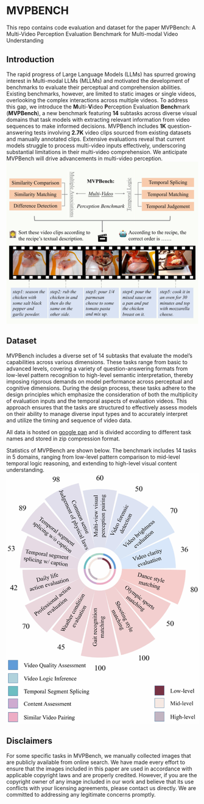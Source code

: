 # MVPBENCH

This repo contains code evaluation and dataset for the paper MVPBench: A Multi-Video Perception Evaluation Benchmark for Multi-modal Video Understanding

## Introduction
The rapid progress of Large Language Models (LLMs) has spurred growing interest in Multi-modal LLMs (MLLMs) and motivated the development of benchmarks to evaluate their perceptual and comprehension abilities. Existing benchmarks, however, are limited to static images or single videos, overlooking the complex interactions across multiple videos. To address this gap, we introduce the **M**ulti-**V**ideo **P**erception Evaluation **Bench**mark (**MVPBench**), a new benchmark featuring **14** subtasks across diverse visual domains that task models with extracting relevant information from video sequences to make informed decisions. MVPBench includes **1K** question-answering tests involving **2.7K** video clips sourced from existing datasets and manually annotated clips. Extensive evaluations reveal that current models struggle to process multi-video inputs effectively, underscoring substantial limitations in their multi-video comprehension. We anticipate MVPBench will drive advancements in multi-video perception.
![Dataset Overview](assets/Figure2.jpg)
## Dataset
MVPBench includes a diverse set of 14 subtasks that evaluate the model’s capabilities across various dimensions. These tasks range from basic to advanced levels, covering a variety of question-answering formats from low-level pattern recognition to high-level semantic interpretation, thereby imposing rigorous demands on model performance across perceptual and cognitive dimensions. During the design process, these tasks adhere to the design principles which emphasize the consideration of both the multiplicity of evaluation inputs and the temporal aspects of evaluation videos. This approach ensures that the tasks are structured to effectively assess models on their ability to manage diverse input types and to accurately interpret and utilize the timing and sequence of video data. 

All data is hosted on [google pan](https://drive.google.com/drive/folders/1geVRGz6SFT8726R0tpljdwf3kJxvFFza?usp=sharing) and is divided according to different task names and stored in zip compression format.

Statistics of MVPBench are shown below. The benchmark includes 14 tasks in 5 domains, ranging from low-level pattern comparison to mid-level temporal logic reasoning, and extending to high-level visual content understanding.
![Dataset Statistics](assets/Figure3.jpg)

## Disclaimers
For some specific tasks in MVPBench, we manually collected images that are publicly available from online search. We have made every effort to ensure that the images included in this paper are used in accordance with applicable copyright laws and are properly credited. However, if you are the copyright owner of any image included in our work and believe that its use conflicts with your licensing agreements, please contact us directly. We are committed to addressing any legitimate concerns promptly.


